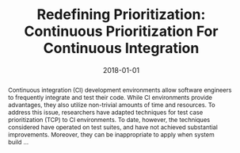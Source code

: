 ---
title: "Redefining Prioritization: Continuous Prioritization For Continuous Integration"
abstract: "Continuous integration (CI) development environments allow software engineers to frequently integrate and test their code. While CI environments provide advantages, they also utilize non-trivial amounts of time and resources. To address this issue, researchers have adapted techniques for test case prioritization (TCP) to CI environments. To date, however, the techniques considered have operated on test suites, and have not achieved substantial improvements. Moreover, they can be inappropriate to apply when system build …"
date: 2018-01-01
venue: "Proceedings of the 40th International Conference on Software Engineering, ICSE 2018, Gothenburg, Sweden, May 27 - June 03, 2018"
paperurl: https://dl.acm.org/doi/abs/10.1145/3180155.3180213
authors: "Jingjing Liang, Sebastian G. Elbaum and Gregg Rothermel"
awards: ""
---